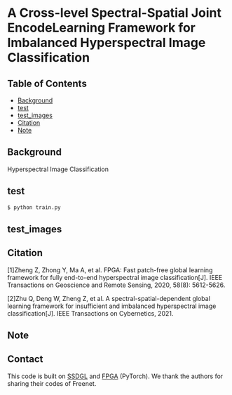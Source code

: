 # A Cross-level Spectral-Spatial Joint EncodeLearning Framework for Imbalanced Hyperspectral Image Classification
## Table of Contents

- [Background](#background)
- [test](#test)
- [test_images](#test_images)
- [Citation](#Citation)
- [Note](#Note)

## Background

Hyperspectral Image Classification

## test



```sh
$ python train.py
```

## test_images





## Citation

[1]Zheng Z, Zhong Y, Ma A, et al. FPGA: Fast patch-free global learning framework for fully end-to-end hyperspectral image classification[J]. 
IEEE Transactions on Geoscience and Remote Sensing, 2020, 58(8): 5612-5626.

[2]Zhu Q, Deng W, Zheng Z, et al. A spectral-spatial-dependent global learning framework for insufficient and imbalanced hyperspectral image classification[J]. 
IEEE Transactions on Cybernetics, 2021.


## Note


## Contact
 
This code is built on [SSDGL](https://github.com/dengweihuan/SSDGL "悬停显示") and [FPGA]( https://github.com/Z-Zheng/FreeNet "悬停显示") (PyTorch). We thank the authors for sharing their codes of Freenet.
